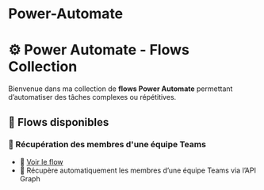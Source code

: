 # Power-Automate

# ⚙️ Power Automate - Flows Collection

Bienvenue dans ma collection de **flows Power Automate** permettant d’automatiser des tâches complexes ou répétitives.

## 📂 Flows disponibles

### 👥 Récupération des membres d'une équipe Teams
- 🔗 [Voir le flow](./Recuperation_Membres_Teams/description.md)
- 💬 Récupère automatiquement les membres d’une équipe Teams via l’API Graph
